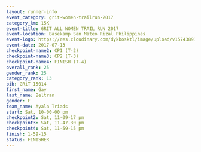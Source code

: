 ```yaml
---
layout: runner-info 
event_category: grit-women-trailrun-2017 
category_km: 15K 
event-title: GRIT ALL WOMEN TRAIL RUN 2017 
event-location: Basekamp San Mateo Rizal Philippines 
event-logo: https://res.cloudinary.com/dykbosktl/image/upload/v1574389137/Logo/a04c0-grit-logo_yxzsau.png 
event-date: 2017-07-13 
checkpoint-name2: CP1 (T-2) 
checkpoint-name3: CP2 (T-3) 
checkpoint-name4: FINISH (T-4) 
overall_rank: 25
gender_rank: 25
category_rank: 13
bib: GRiT 15014
first_name: Gay
last_name: Beltran
gender: F
team_name: Ayala Triads
start: Sat, 10-00-00 pm
checkpoint2: Sat, 11-09-17 pm
checkpoint3: Sat, 11-47-30 pm
checkpoint4: Sat, 11-59-15 pm
finish: 1-59-15
status: FINISHER
---
```

